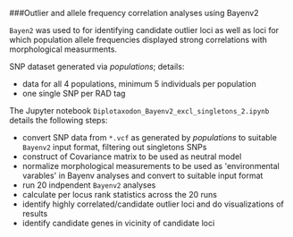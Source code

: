 
###Outlier and allele frequency correlation analyses using Bayenv2

`Bayen2` was used to for identifying candidate outlier loci as well as loci for which population allele frequencies displayed strong correlations with morphological measurments.

SNP dataset generated via *populations*; details:
 - data for all 4 populations, minimum 5 individuals per population
 - one single SNP per RAD tag

The Jupyter notebook `Diplotaxodon_Bayenv2_excl_singletons_2.ipynb` details the following steps:
 - convert SNP data from `*.vcf` as generated by *populations* to suitable `Bayenv2` input format, filtering out singletons SNPs
 - construct of Covariance matrix to be used as neutral model
 - normalize morphological measurements to be used as 'environmental varables' in Bayenv analyses and convert to suitable input format
 - run 20 indpendent `Bayenv2` analyses
 - calculate per locus rank statistics across the 20 runs
 - identify highly correlated/candidate outlier loci and do visualizations of results
 - identify candidate genes in vicinity of candidate loci


